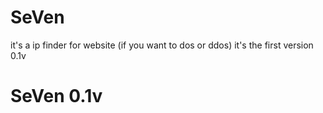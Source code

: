 # SeVen
it's a ip finder for website (if you want to dos or ddos)
it's the first version 0.1v
# SeVen 0.1v
